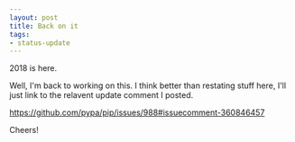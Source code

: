 ```yaml
---
layout: post
title: Back on it
tags:
- status-update
---
```


2018 is here.

Well, I'm back to working on this. I think better than restating stuff here,
I'll just link to the relavent update comment I posted.

<https://github.com/pypa/pip/issues/988#issuecomment-360846457>

Cheers!
